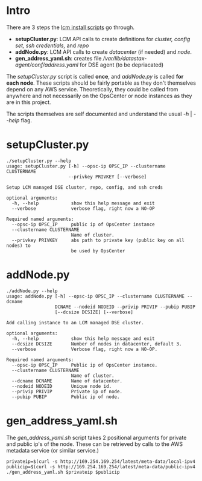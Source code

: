 # Intro

There are 3 steps the [lcm install scripts](../lcm/) go through.
- **setupCluster.py**: LCM API calls to create definitions for *cluster, config set, ssh credentials,* and *repo*
- **addNode.py**: LCM API calls to create *datacenter* (if needed) and *node*.
- **gen_address_yaml.sh**: creates file */var/lib/datastax-agent/conf/address.yaml* for DSE agent (to be depriacated)

The *setupCluster.py* script is called **once**, and *addNode.py* is called **for each node**. These scripts should be fairly portable as they don't themselves depend on any AWS service. Theoretically, they could be called from anywhere and not necessarily on the OpsCenter or node instances as they are in this project.

The scripts themselves are self documented and understand the usual *-h* | *--help* flag.

# setupCluster.py

```
./setupCluster.py --help
usage: setupCluster.py [-h] --opsc-ip OPSC_IP --clustername CLUSTERNAME
                       --privkey PRIVKEY [--verbose]

Setup LCM managed DSE cluster, repo, config, and ssh creds

optional arguments:
  -h, --help            show this help message and exit
  --verbose             verbose flag, right now a NO-OP

Required named arguments:
  --opsc-ip OPSC_IP     public ip of OpsCenter instance
  --clustername CLUSTERNAME
                        Name of cluster.
  --privkey PRIVKEY     abs path to private key (public key on all nodes) to
                        be used by OpsCenter
```

# addNode.py

```
./addNode.py --help
usage: addNode.py [-h] --opsc-ip OPSC_IP --clustername CLUSTERNAME --dcname
                  DCNAME --nodeid NODEID --privip PRIVIP --pubip PUBIP
                  [--dcsize DCSIZE] [--verbose]

Add calling instance to an LCM managed DSE cluster.

optional arguments:
  -h, --help            show this help message and exit
  --dcsize DCSIZE       Number of nodes in datacenter, default 3.
  --verbose             Verbose flag, right now a NO-OP.

Required named arguments:
  --opsc-ip OPSC_IP     Public ip of OpsCenter instance.
  --clustername CLUSTERNAME
                        Name of cluster.
  --dcname DCNAME       Name of datacenter.
  --nodeid NODEID       Unique node id.
  --privip PRIVIP       Private ip of node.
  --pubip PUBIP         Public ip of node.

```

# gen_address_yaml.sh
The *gen_address_yaml.sh* script takes 2 positional arguments for private and public ip's of the node. These can be retrieved by calls to the AWS metadata service (or similar service.)

```
privateip=$(curl -s http://169.254.169.254/latest/meta-data/local-ipv4
publicip=$(curl -s http://169.254.169.254/latest/meta-data/public-ipv4
./gen_address_yaml.sh $privateip $publicip
```
